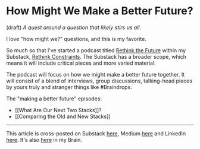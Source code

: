 # How Might We Make a Better Future?
(draft) 
*A quest around a question that likely stirs us all.* 

I love "how might we?" questions, and this is my favorite. 

So much so that I've started a podcast titled [Rethink the Future](https://rethinkconstraints.substack.com/podcast) within my Substack, [Rethink Constraints](https://rethinkconstraints.substack.com/). The Substack has a broader scope, which means it will include critical pieces and more varied material. 

The podcast will focus on how we might make a better future together. It will consist of a blend of interviews, group discussions, talking-head pieces by yours truly and stranger things like #Braindrops. 

The "making a better future" episodes: 

- [[What Are Our Next Two Stacks]]? 
- [[Comparing the Old and New Stacks]] 

--- 
This article is cross-posted on Substack [here](), Medium [here]() and LinkedIn [here](). It's also [here]() in my Brain. 